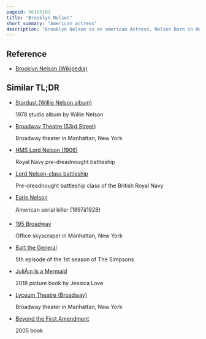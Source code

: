```yaml
---
pageid: 56155103
title: "Brooklyn Nelson"
short_summary: "American actress"
description: "Brooklyn Nelson is an american Actress. Nelson born in Huntington west Virginia began acting as a Child in a local Theater Production of the little Mermaid Jr. at age eight. She made her professional Debut on Broadway as a small Girl Swing in Matilda the Musical in 2015. In 2018, she returned to Broadway as young Elsa in the Stage Adaptation of Disney's Frozen ; she had initially played the Role in the 2017 Denver Pre-Broadway Tryout, garnering critical Praise. Nelson also lent her Voice to the English Dub of the Characters of Nazuna Oikawa and Medmel in Fireworks and Maquia: when the promised Flower Blooms, respectively."
---
```


## Reference

- [Brooklyn Nelson (Wikipedia)](https://en.wikipedia.org/?curid=56155103)

## Similar TL;DR

- [Stardust (Willie Nelson album)](/tldr/en/stardust-willie-nelson-album)

  1978 studio album by Willie Nelson

- [Broadway Theatre (53rd Street)](/tldr/en/broadway-theatre-53rd-street)

  Broadway theater in Manhattan, New York

- [HMS Lord Nelson (1906)](/tldr/en/hms-lord-nelson-1906)

  Royal Navy pre-dreadnought battleship

- [Lord Nelson-class battleship](/tldr/en/lord-nelson-class-battleship)

  Pre-dreadnought battleship class of the British Royal Navy

- [Earle Nelson](/tldr/en/earle-nelson)

  American serial killer (1897â1928)

- [195 Broadway](/tldr/en/195-broadway)

  Office skyscraper in Manhattan, New York

- [Bart the General](/tldr/en/bart-the-general)

  5th episode of the 1st season of The Simpsons

- [JuliÃ¡n Is a Mermaid](/tldr/en/julian-is-a-mermaid)

  2018 picture book by Jessica Love

- [Lyceum Theatre (Broadway)](/tldr/en/lyceum-theatre-broadway)

  Broadway theater in Manhattan, New York

- [Beyond the First Amendment](/tldr/en/beyond-the-first-amendment)

  2005 book
